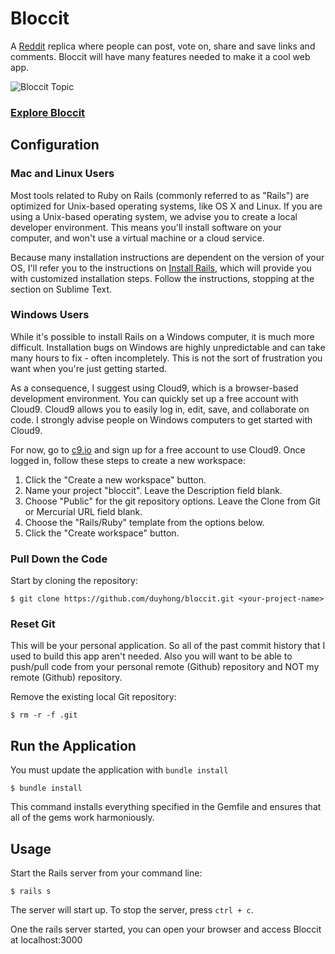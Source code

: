 # Bloccit

 A [Reddit](http://www.reddit.com/) replica where people can post, vote on, share and save links and comments. Bloccit will have many features needed to make it a cool web app.

 ![Bloccit Topic](../master/screenshots/bloccit.png)

 ### [Explore Bloccit](https://obscure-scrubland-49806.herokuapp.com/)

## Configuration
### Mac and Linux Users

Most tools related to Ruby on Rails (commonly referred to as "Rails") are optimized for Unix-based operating systems, like OS X and Linux. If you are using a Unix-based operating system, we advise you to create a local developer environment. This means you'll install software on your computer, and won't use a virtual machine or a cloud service.

Because many installation instructions are dependent on the version of your OS, I'll refer you to the instructions on [Install Rails](http://installrails.com/), which will provide you with customized installation steps. Follow the instructions, stopping at the section on Sublime Text.

### Windows Users

While it's possible to install Rails on a Windows computer, it is much more difficult. Installation bugs on Windows are highly unpredictable and can take many hours to fix - often incompletely. This is not the sort of frustration you want when you're just getting started.

As a consequence, I suggest using Cloud9, which is a browser-based development environment. You can quickly set up a free account with Cloud9. Cloud9 allows you to easily log in, edit, save, and collaborate on code. I strongly advise people on Windows computers to get started with Cloud9.

For now, go to [c9.io](https://c9.io/) and sign up for a free account to use Cloud9. Once logged in, follow these steps to create a new workspace:

  1. Click the "Create a new workspace" button.
  2. Name your project "bloccit". Leave the Description field blank.
  3. Choose "Public" for the git repository options. Leave the Clone from Git or Mercurial URL field blank.
  4. Choose the "Rails/Ruby" template from the options below.
  5. Click the "Create workspace" button.

### Pull Down the Code

  Start by cloning the repository:

  ```
  $ git clone https://github.com/duyhong/bloccit.git <your-project-name>
  ```

### Reset Git

   This will be your personal application. So all of the past commit history that I used to build this  app aren't needed. Also you will want to be able to push/pull code from your personal remote (Github) repository and NOT my remote (Github) repository.

   Remove the existing local Git repository:

   ```
   $ rm -r -f .git
   ```

## Run the Application

 You  must update the application with  `bundle install`

 ```
 $ bundle install
 ```
 This command installs everything specified in the Gemfile and ensures that all of the gems work harmoniously.

## Usage

 Start the Rails server from your command line:
 ```
 $ rails s
 ```
 The server will start up. To stop the server, press `ctrl + c`.

 One the rails server started, you can open your browser and access Bloccit at localhost:3000
